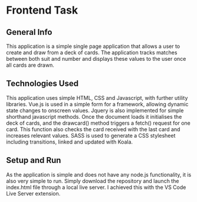 # Frontend Task

## General Info
This application is a simple single page application that allows a user to create and draw from a deck of cards. The application tracks matches between both suit and number and displays these values to the user once all cards are drawn.

## Technologies Used
This application uses simple HTML, CSS and Javascript, with further utility libraries. Vue.js is used in a simple form for a framework, allowing dynamic state changes to onscreen values. Jquery is also implemented for simple shorthand javascript methods. Once the document loads it initialises the deck of cards, and the drawcard() method triggers a fetch() request for one card. This function also checks the card received with the last card and increases relevant values. SASS is used to generate a CSS stylesheet including transitions, linked and updated with Koala.

## Setup and Run
As the application is simple and does not have any node.js functionality, it is also very simple to run. Simply download the repository and launch the index.html file through a local live server. I achieved this with the VS Code Live Server extension.
